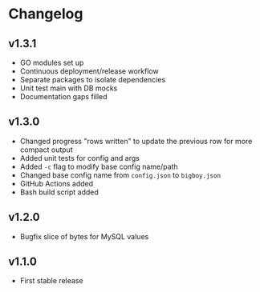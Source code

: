 # Changelog

## v1.3.1

- GO modules set up
- Continuous deployment/release workflow
- Separate packages to isolate dependencies
- Unit test main with DB mocks
- Documentation gaps filled

## v1.3.0

- Changed progress "rows written" to update the previous row for more compact output
- Added unit tests for config and args
- Added `-c` flag to modify base config name/path
- Changed base config name from `config.json` to `bigboy.json`
- GitHub Actions added
- Bash build script added

## v1.2.0

- Bugfix slice of bytes for MySQL values

## v1.1.0

- First stable release

